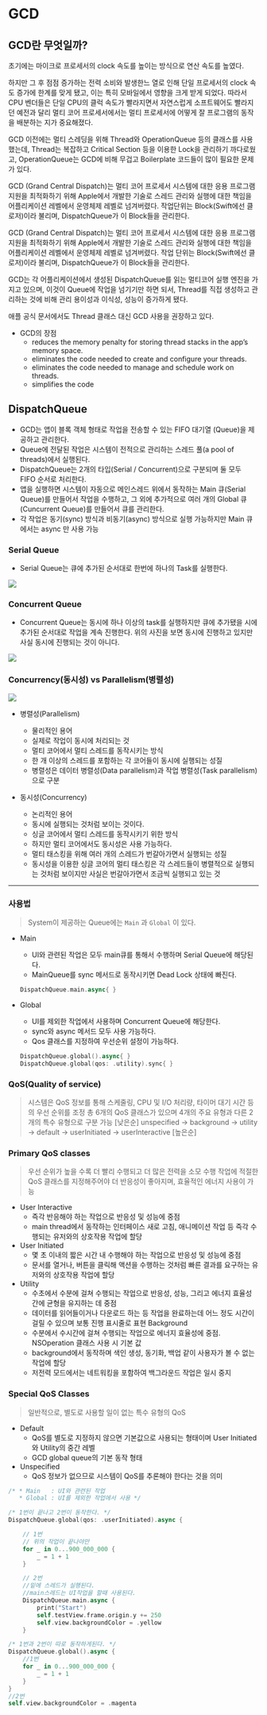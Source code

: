 # GCD

## GCD란 무엇일까?

초기에는 마이크로 프로세서의 clock 속도를 높이는 방식으로 연산 속도를 높였다. 

하지만 그 후 점점 증가하는 전력 소비와 발생한느 열로 인해 단일 프로세서의 clock 속도 증가에 한계를 맞게 됐고, 이는 특히 모바일에서 영향을 크게 받게 되었다. 따라서 CPU 벤더들은 단일 CPU의 클럭 속도가 빨라지면서 자연스럽게 소프트웨어도 빨라지던 예전과 달리 멀티 코어 프로세서에서는 멀티 프로세서에 어떻게 잘 프로그램의 동작을 배분하는 지가 중요해졌다.

GCD 이전에는 멀티 스레딩을 위해 Thread와 OperationQueue 등의 클래스를 사용했는데, Thread는 복잡하고 Critical Section 등을 이용한 Lock을 관리하기 까다로웠고, OperationQueue는 GCD에 비해 무겁고 Boilerplate 코드들이 많이 필요한 문제가 있다.

GCD (Grand Central Dispatch)는 멀티 코어 프로세서 시스템에 대한 응용 프로그램 지원을 최적화하기 위해 Apple에서 개발한 기술로 스레드 관리와 실행에 대한 책임을 어플리케이션 레벨에서 운영체제 레벨로 넘겨버렸다. 작업단위는 Block(Swift에선 클로저)이라 불리며, DispatchQueue가 이 Block들을 관리한다.

GCD (Grand Central Dispatch)는 멀티 코어 프로세서 시스템에 대한 응용 프로그램 지원을 최적화하기 위해 Apple에서 개발한 기술로 스레드 관리와 실행에 대한 책임을 어플리케이션 레벨에서 운영체제 레벨로 넘겨버렸다. 작업 단위는 Block(Swift에선 클로저)이라 불리며, DispatchQueue가 이 Block들을 관리한다.

GCD는 각 어플리케이션에서 생성된 DispatchQueue를 읽는 멀티코어 실행 엔진을 가지고 있으며, 이것이 Queue에 작업을 넘기기만 하면 되서, Thread를 직접 생성하고 관리하는 것에 비해 관리 용이성과 이식성, 성능이 증가하게 됐다.

애플 공식 문서에서도 Thread 클래스 대신 GCD 사용을 권장하고 있다.

- GCD의 장점
    - reduces the memory penalty for storing thread stacks in the app’s memory space.
    - eliminates the code needed to create and configure your threads.
    - eliminates the code needed to manage and schedule work on threads.
    - simplifies the code

## DispatchQueue

- GCD는 앱이 블록 객체 형태로 작업을 전송할 수 있는 FIFO 대기열 (Queue)을 제공하고 관리한다.
- Queue에 전달된 작업은 시스템이 전적으로 관리하는 스레드 풀(a pool of threads)에서 실행된다.
- DispatchQueue는 2개의 타입(Serial / Concurrent)으로 구분되며 둘 모두 FIFO 순서로 처리한다.
- 앱을 실행하면 시스템이 자동으로 메인스레드 위에서 동작하는 Main 큐(Serial Queue)를 만들어서 작업을 수행하고, 그 외에 추가적으로 여러 개의 Global 큐(Cuncurrent Queue)를 만들어서 큐를 관리한다.
- 각 작업은 동기(sync) 방식과 비동기(async) 방식으로 실행 가능하지만 Main 큐에서는 async 만 사용 가능

### Serial Queue

- Serial Queue는 큐에 추가된 순서대로 한번에 하나의 Task를 실행한다.

<img src = "https://i.imgur.com/CCNk1fj.png">

### Concurrent Queue

- Concurrent Queue는 동시에 하나 이상의 task를 실행하지만 큐에 추가됐을 시에 추가된 순서대로 작업을 계속 진행한다. 위의 사진을 보면 동시에 진행하고 있지만 사실 동시에 진행되는 것이 아니다.

<img src = "https://i.imgur.com/DzZWIFn.png">

### Concurrency(동시성) vs Parallelism(병렬성)

<img src = "https://i.imgur.com/UoR30Ms.png">

- 병렬성(Parallelism)
    - 물리적인 용어
    - 실제로 작업이 동시에 처리되는 것
    - 멀티 코어에서 멀티 스레드를 동작시키는 방식
    - 한 개 이상의 스레드를 포함하는 각 코어들이 동시에 실행되는 성질
    - 병렬성은 데이터 병렬성(Data parallelism)과 작업 병렬성(Task parallelism)으로 구분

- 동시성(Concurrency)
    - 논리적인 용어
    - 동시에 실행되는 것처럼 보이는 것이다.
    - 싱글 코어에서 멀티 스레드를 동작시키기 위한 방식
    - 하지만 멀티 코어에서도 동시성은 사용 가능하다.
    - 멀티 태스킹을 위해 여러 개의 스레드가 번갈아가면서 실행되는 성질
    - 동시성을 이용한 싱글 코어의 멀티 태스킹은 각 스레드들이 병렬적으로 실행되는 것처럼 보이지만 사실은 번갈아가면서 조금씩 실행되고 있는 것

---

### 사용법

> System이 제공하는 Queue에는 `Main` 과 `Global` 이 있다.

- Main
    - UI와 관련된 작업은 모두 main큐를 통해서 수행하며 Serial Queue에 해당된다.
    - MainQueue를 sync 메서드로 동작시키면 Dead Lock 상태에 빠진다.

    ```swift
    DispatchQueue.main.async{ }
    ```

- Global
    - UI를 제외한 작업에서 사용하며 Concurrent Queue에 해당한다.
    - sync와 async 메서드 모두 사용 가능하다.
    - Qos 클래스를 지정하여 우선순위 설정이 가능하다.

    ```swift
    DispatchQueue.global().async{ }
    DispatchQueue.global(qos: .utility).sync{ }
    ```


### QoS(Quality of service)

> 시스템은 QoS 정보를 통해 스케줄링, CPU 및 I/O 처리량, 타이머 대기 시간 등의 우선 순위를 조정
총 6개의 QoS 클래스가 있으며 4개의 주요 유형과 다른 2개의 특수 유형으로 구분 가능
[낮은순] unspecified → background → utility → default → userInitiated → userInteractive [높은순]


### Primary QoS classes

> 우선 순위가 높을 수록 더 빨리 수행되고 더 많은 전력을 소모
수행 작업에 적절한 QoS 클래스를 지정해주어야 더 반응성이 좋아지며, 효율적인 에너지 사용이 가능

- User Interactive
    - 즉각 반응해야 하는 작업으로 반응성 및 성능에 중점
    - main thread에서 동작하는 인터페이스 새로 고침, 애니메이션 작업 등 즉각 수행되는 유저와의 상호작용 작업에 할당
- User Initiated
    - 몇 초 이내의 짧은 시간 내 수행해야 하는 작업으로 반응성 및 성능에 중점
    - 문서를 열거나, 버튼을 클릭해 액션을 수행하는 것처럼 빠른 결과를 요구하는 유저와의 상호작용 작업에 할당
- Utility
    - 수초에서 수분에 걸쳐 수행되는 작업으로 반응성, 성능, 그리고 에너지 효율성 간에 균형을 유지하는 데 중점
    - 데이터를 읽어들이거나 다운로드 하는 등 작업을 완료하는데 어느 정도 시간이 걸릴 수 있으며 보통 진행 표시줄로 표현 Background
    - 수분에서 수시간에 걸쳐 수행되는 작업으로 에너지 효율성에 중점. NSOperation 클래스 사용 시 기본 값
    - background에서 동작하며 색인 생성, 동기화, 백업 같이 사용자가 볼 수 없는 작업에 할당
    - 저전력 모드에서는 네트워킹을 포함하여 백그라운드 작업은 일시 중지


### Special QoS Classes

> 일반적으로, 별도로 사용할 일이 없는 특수 유형의 QoS

- Default
    - QoS를 별도로 지정하지 않으면 기본값으로 사용되는 형태이며 User Initiated와 Utility의 중간 레벨
    - GCD global queue의 기본 동작 형태
- Unspecified
    - QoS 정보가 없으므로 시스템이 QoS를 추론해야 한다는 것을 의미

```swift
/* * Main   : UI와 관련된 작업
   * Global : UI를 제외한 작업에서 사용 */

/* 1번이 끝나고 2번이 동작한다. */
DispatchQueue.global(qos: .userInitiated).async {

    // 1번
    // 위의 작업이 끝나야만
    for _ in 0...900_000_000 {
        _ = 1 + 1
    }

    // 2번
    //밑에 스레드가 실행된다.
    //main스레드는 UI작업을 할때 사용된다.
    DispatchQueue.main.async {
        print("Start")
        self.testView.frame.origin.y += 250
        self.view.backgroundColor = .yellow
    }

/* 1번과 2번이 따로 동작하게된다. */
DispatchQueue.global().async {
    //1번
    for _ in 0...900_000_000 {
        _ = 1 + 1
    }
}
//2번
self.view.backgroundColor = .magenta
```